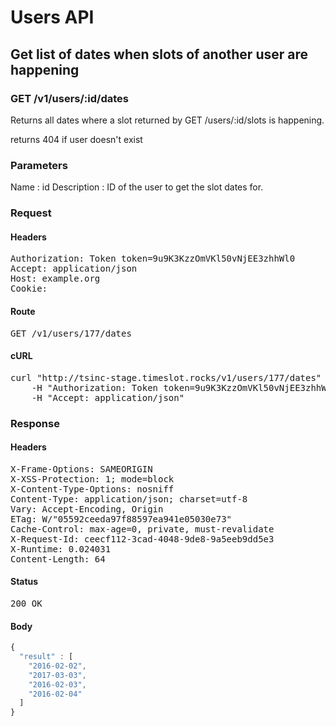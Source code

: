# Users API

## Get list of dates when slots of another user are happening

### GET /v1/users/:id/dates

Returns all dates where a slot returned by GET /users/:id/slots is happening.

returns 404 if user doesn&#39;t exist

### Parameters

Name : id
Description : ID of the user to get the slot dates for.

### Request

#### Headers

<pre>Authorization: Token token=9u9K3KzzOmVKl50vNjEE3zhhWl0
Accept: application/json
Host: example.org
Cookie: </pre>

#### Route

<pre>GET /v1/users/177/dates</pre>

#### cURL

<pre class="request">curl &quot;http://tsinc-stage.timeslot.rocks/v1/users/177/dates&quot; -X GET \
	-H &quot;Authorization: Token token=9u9K3KzzOmVKl50vNjEE3zhhWl0&quot; \
	-H &quot;Accept: application/json&quot;</pre>

### Response

#### Headers

<pre>X-Frame-Options: SAMEORIGIN
X-XSS-Protection: 1; mode=block
X-Content-Type-Options: nosniff
Content-Type: application/json; charset=utf-8
Vary: Accept-Encoding, Origin
ETag: W/&quot;05592ceeda97f88597ea941e05030e73&quot;
Cache-Control: max-age=0, private, must-revalidate
X-Request-Id: ceecf112-3cad-4048-9de8-9a5eeb9dd5e3
X-Runtime: 0.024031
Content-Length: 64</pre>

#### Status

<pre>200 OK</pre>

#### Body

```javascript
{
  "result" : [
    "2016-02-02",
    "2017-03-03",
    "2016-02-03",
    "2016-02-04"
  ]
}
```
